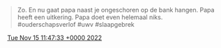 > Zo\. En nu gaat papa naast je ongeschoren op de bank hangen\. Papa heeft een uitkering\. Papa doet even helemaal niks\.  
> \#ouderschapsverlof \#uwv \#slaapgebrek

<img src="../../media/tweet.ico" width="12" /> [Tue Nov 15 11:47:33 +0000 2022](https://twitter.com/DromerDenker/status/1592484445579513858)